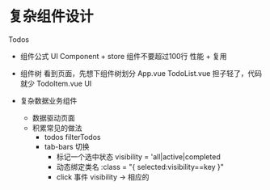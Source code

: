 # 复杂组件设计

Todos

- 组件公式
    UI Component + store
    组件不要超过100行
    性能 + 复用
- 组件树
    看到页面，先想下组件树划分
    App.vue
    TodoList.vue    担子轻了，代码就少
    TodoItem.vue    UI

- 复杂数据业务组件
    - 数据驱动页面
    - 积累常见的做法
        - todos filterTodos
        - tab-bars 切换
            - 标记一个选中状态 visibility = 'all|active|completed
            - 动态绑定类名 :class = "{ selected:visibility==key }"
            - click 事件 visibility -> 相应的